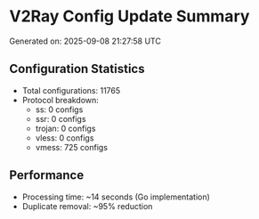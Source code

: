 # V2Ray Config Update Summary
Generated on: 2025-09-08 21:27:58 UTC

## Configuration Statistics
- Total configurations: 11765
- Protocol breakdown:
  - ss: 0 configs
  - ssr: 0 configs
  - trojan: 0 configs
  - vless: 0 configs
  - vmess: 725 configs

## Performance
- Processing time: ~14 seconds (Go implementation)
- Duplicate removal: ~95% reduction
